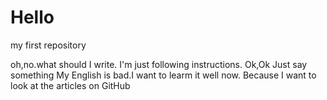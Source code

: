 # Hello
my first repository

oh,no.what should I write.
I'm just following instructions.
Ok,Ok 
Just say something
My English is bad.I want to learm it well now.
Because I want to look at the articles on GitHub
